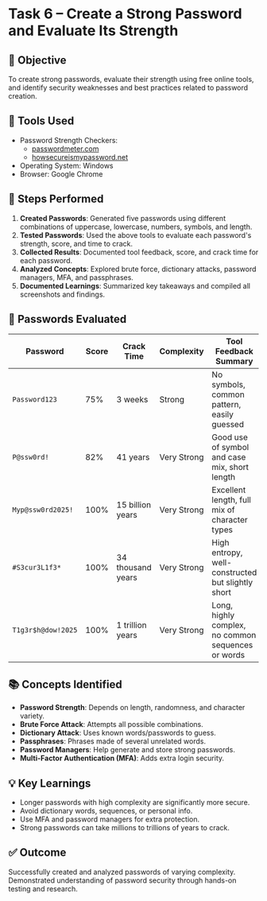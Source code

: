 # Task 6 – Create a Strong Password and Evaluate Its Strength

## 📌 Objective
To create strong passwords, evaluate their strength using free online tools, and identify security weaknesses and best practices related to password creation.

## 🧰 Tools Used
- Password Strength Checkers:
  - [passwordmeter.com](https://passwordmeter.com)
  - [howsecureismypassword.net](https://howsecureismypassword.net)
- Operating System: Windows
- Browser: Google Chrome

## 📝 Steps Performed
1. **Created Passwords**: Generated five passwords using different combinations of uppercase, lowercase, numbers, symbols, and length.
2. **Tested Passwords**: Used the above tools to evaluate each password's strength, score, and time to crack.
3. **Collected Results**: Documented tool feedback, score, and crack time for each password.
4. **Analyzed Concepts**: Explored brute force, dictionary attacks, password managers, MFA, and passphrases.
5. **Documented Learnings**: Summarized key takeaways and compiled all screenshots and findings.

## 🔐 Passwords Evaluated

| Password           | Score | Crack Time           | Complexity     | Tool Feedback Summary                              |
|--------------------|-------|-----------------------|----------------|-----------------------------------------------------|
| `Password123`       | 75%   | 3 weeks               | Strong         | No symbols, common pattern, easily guessed          |
| `P@ssw0rd!`         | 82%   | 41 years              | Very Strong    | Good use of symbol and case mix, short length       |
| `Myp@ssw0rd2025!`   | 100%  | 15 billion years      | Very Strong    | Excellent length, full mix of character types       |
| `#S3cur3L1f3*`      | 100%  | 34 thousand years     | Very Strong    | High entropy, well-constructed but slightly short   |
| `T1g3r$h@dow!2025`  | 100%  | 1 trillion years      | Very Strong    | Long, highly complex, no common sequences or words  |

## 📚 Concepts Identified
- **Password Strength**: Depends on length, randomness, and character variety.
- **Brute Force Attack**: Attempts all possible combinations.
- **Dictionary Attack**: Uses known words/passwords to guess.
- **Passphrases**: Phrases made of several unrelated words.
- **Password Managers**: Help generate and store strong passwords.
- **Multi-Factor Authentication (MFA)**: Adds extra login security.

## 💡 Key Learnings
- Longer passwords with high complexity are significantly more secure.
- Avoid dictionary words, sequences, or personal info.
- Use MFA and password managers for extra protection.
- Strong passwords can take millions to trillions of years to crack.

## ✅ Outcome
Successfully created and analyzed passwords of varying complexity. Demonstrated understanding of password security through hands-on testing and research.

